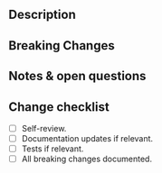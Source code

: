 ## Description

<!-- A summary of what this pull request achieves and a rough list of changes. -->

## Breaking Changes

<!-- Optional, if there are any breaking changes document them, including how to migrate older code. -->

## Notes & open questions

<!-- Any notes, remarks or open questions you have to make about the PR. -->

## Change checklist

- [ ] Self-review.
- [ ] Documentation updates if relevant.
- [ ] Tests if relevant.
- [ ] All breaking changes documented.
